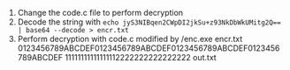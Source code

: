 
1. Change the code.c file to perform decryption
2. Decode the string with `echo jyS3NIBqen2CWpDI2jkSu+z93NkDbWkUMitg2Q== | base64 --decode > encr.txt`
3. Perform decryption with code.c modified by /enc.exe encr.txt 0123456789ABCDEF0123456789ABCDEF0123456789ABCDEF0123456789ABCDEF 11111111111111112222222222222222 out.txt

